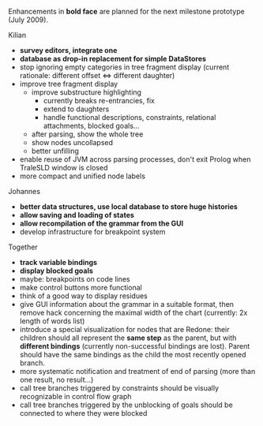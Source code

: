 Enhancements in **bold face** are planned for the next milestone prototype (July 2009).

Kilian
  * **survey editors, integrate one**
  * **database as drop-in replacement for simple DataStores**
  * stop ignoring empty categories in tree fragment display (current rationale: different offset <=> different daughter)
  * improve tree fragment display
    * improve substructure highlighting
      * currently breaks re-entrancies, fix
      * extend to daughters
      * handle functional descriptions, constraints, relational attachments, blocked goals...
    * after parsing, show the whole tree
    * show nodes uncollapsed
    * better unfilling
  * enable reuse of JVM across parsing processes, don't exit Prolog when TraleSLD window is closed
  * more compact and unified node labels

Johannes
  * **better data structures, use local database to store huge histories**
  * **allow saving and loading of states**
  * **allow recompilation of the grammar from the GUI**
  * develop infrastructure for breakpoint system

Together
  * **track variable bindings**
  * **display blocked goals**
  * maybe: breakpoints on code lines
  * make control buttons more functional
  * think of a good way to display residues
  * give GUI information about the grammar in a suitable format, then remove hack concerning the maximal width of the chart (currently: 2x length of words list)
  * introduce a special visualization for nodes that are Redone: their children should all represent the **same step** as the parent, but with **different bindings** (currently non-successful bindings are lost). Parent should have the same bindings as the child the most recently opened branch.
  * more systematic notification and treatment of end of parsing (more than one result, no result...)
  * call tree branches triggered by constraints should be visually recognizable in control flow graph
  * call tree branches triggered by the unblocking of goals should be connected to where they were blocked